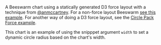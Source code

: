 A Beeswarm chart using a statically generated D3 force layout with a technique from <a href="https://twitter.com/anmccartney" target="_blank" rel="noreferrer">@anmccartney</a>. For a non-force layout Beeswarm <a href="/example/Beeswarm" target="_blank" rel="noreferrer">see this example</a>. For another way of doing a D3 force layout, see the <a href="/example/CirclePackForce" target="_blank" rel="noreferrer">Circle Pack Force example</a>.

This chart is an example of using the snipppet argument `width` to set a dynamic circle radius based on the chart's width.
